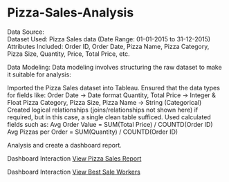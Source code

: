 # Pizza-Sales-Analysis

Data Source:
<br>
Dataset Used: Pizza Sales data (Date Range: 01-01-2015 to 31-12-2015)
<br>
Attributes Included: Order ID, Order Date, Pizza Name, Pizza Category, Pizza Size, Quantity, Price, Total Price, etc.

Data Modeling:
Data modeling involves structuring the raw dataset to make it suitable for analysis:

Imported the Pizza Sales dataset into Tableau.
Ensured that the data types for fields like:
Order Date → Date format
Quantity, Total Price → Integer & Float
Pizza Category, Pizza Size, Pizza Name → String (Categorical)
Created logical relationships (joins/relationships not shown here) if required, but in this case, a single clean table sufficed.
Used calculated fields such as:
Avg Order Value = SUM(Total Price) / COUNTD(Order ID)
Avg Pizzas per Order = SUM(Quantity) / COUNTD(Order ID)


Analysis and create a dashboard report.

Dashboard Interaction <a href="https://github.com/Moinkhan123456/Pizza-Sales-Analysis/blob/main/Screenshot%20(5).png">View Pizza Sales Report</a>

Dashboard Interaction <a href="https://github.com/Moinkhan123456/Pizza-Sales-Analysis/blob/main/Screenshot%20(6).png">View Best Sale Workers</a>
